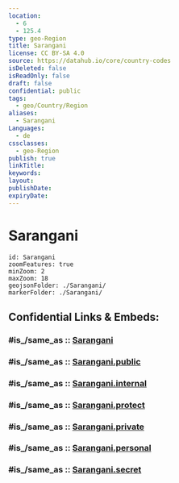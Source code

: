 ```yaml
---
location:
  - 6
  - 125.4
type: geo-Region
title: Sarangani
license: CC BY-SA 4.0
source: https://datahub.io/core/country-codes
isDeleted: false
isReadOnly: false
draft: false
confidential: public
tags:
  - geo/Country/Region
aliases:
  - Sarangani
Languages:
  - de
cssclasses:
  - geo-Region
publish: true
linkTitle:
keywords:
layout:
publishDate:
expiryDate:
---
```


# Sarangani

```leaflet
id: Sarangani
zoomFeatures: true 
minZoom: 2 
maxZoom: 18
geojsonFolder: ./Sarangani/
markerFolder: ./Sarangani/
```


## Confidential Links & Embeds: 

### #is_/same_as :: [Sarangani](/_Standards/Earth/Continent/Asia/Asia~South~East/Malay_Archipelago/Philippines/Regions~Philippines/Sarangani.md) 

### #is_/same_as :: [Sarangani.public](/_public/Earth/Continent/Asia/Asia~South~East/Malay_Archipelago/Philippines/Regions~Philippines/Sarangani.public.md) 

### #is_/same_as :: [Sarangani.internal](/_internal/Earth/Continent/Asia/Asia~South~East/Malay_Archipelago/Philippines/Regions~Philippines/Sarangani.internal.md) 

### #is_/same_as :: [Sarangani.protect](/_protect/Earth/Continent/Asia/Asia~South~East/Malay_Archipelago/Philippines/Regions~Philippines/Sarangani.protect.md) 

### #is_/same_as :: [Sarangani.private](/_private/Earth/Continent/Asia/Asia~South~East/Malay_Archipelago/Philippines/Regions~Philippines/Sarangani.private.md) 

### #is_/same_as :: [Sarangani.personal](/_personal/Earth/Continent/Asia/Asia~South~East/Malay_Archipelago/Philippines/Regions~Philippines/Sarangani.personal.md) 

### #is_/same_as :: [Sarangani.secret](/_secret/Earth/Continent/Asia/Asia~South~East/Malay_Archipelago/Philippines/Regions~Philippines/Sarangani.secret.md)


